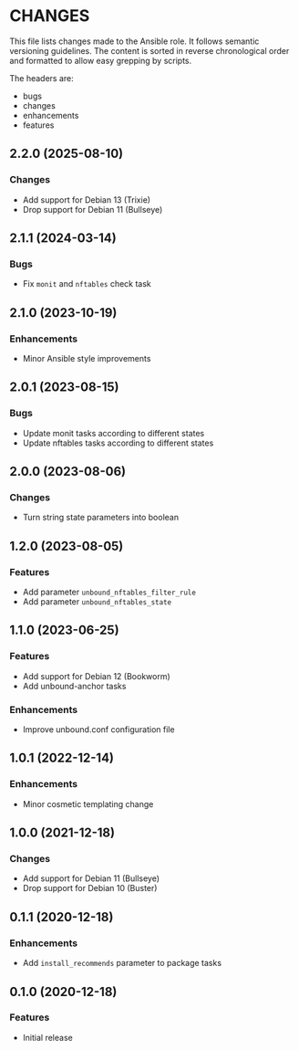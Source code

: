 # CHANGES

This file lists changes made to the Ansible role. It follows semantic versioning
guidelines. The content is sorted in reverse chronological order and formatted
to allow easy grepping by scripts.

The headers are:
- bugs
- changes
- enhancements
- features

## 2.2.0 (2025-08-10)

### Changes

- Add support for Debian 13 (Trixie)
- Drop support for Debian 11 (Bullseye)

## 2.1.1 (2024-03-14)

### Bugs

- Fix `monit` and `nftables` check task

## 2.1.0 (2023-10-19)

### Enhancements

- Minor Ansible style improvements

## 2.0.1 (2023-08-15)

### Bugs

- Update monit tasks according to different states
- Update nftables tasks according to different states

## 2.0.0 (2023-08-06)

### Changes

- Turn string state parameters into boolean

## 1.2.0 (2023-08-05)

### Features

- Add parameter `unbound_nftables_filter_rule`
- Add parameter `unbound_nftables_state`

## 1.1.0 (2023-06-25)

### Features

- Add support for Debian 12 (Bookworm)
- Add unbound-anchor tasks

### Enhancements

- Improve unbound.conf configuration file

## 1.0.1 (2022-12-14)

### Enhancements

- Minor cosmetic templating change

## 1.0.0 (2021-12-18)

### Changes

- Add support for Debian 11 (Bullseye)
- Drop support for Debian 10 (Buster)

## 0.1.1 (2020-12-18)

### Enhancements

- Add `install_recommends` parameter to package tasks

## 0.1.0 (2020-12-18)

### Features

- Initial release
